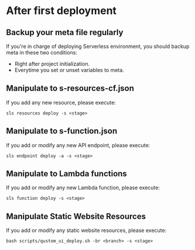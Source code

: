 # After first deployment

## Backup your meta file regularly

If you're in charge of deploying Serverless environment, you should backup meta in these two conditions:

* Right after project initialization.
* Everytime you set or unset variables to meta.

## Manipulate to s-resources-cf.json

If you add any new resource, please execute:

```
sls resources deploy -s <stage>
```

## Manipulate to s-function.json

If you add or modify any new API endpoint, please execute:

```
sls endpoint deploy -a -s <stage>
```

## Manipulate to Lambda functions

If you add or modify any new Lambda function, please execute:

```
sls function deploy -s <stage>
```

## Manipulate Static Website Resources 

If you add or modify any static website resources, please execute:

```
bash scripts/qustom_ui_deploy.sh -br <branch> -s <stage>
```
